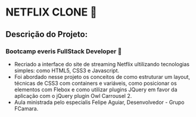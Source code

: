 # NETFLIX CLONE :movie_camera:

## Descrição do Projeto:

### Bootcamp everis FullStack Developer :rocket:

- Recriado a interface do site de streaming Netflix ultilizando tecnologias simples: como HTML5, CSS3 e Javascript. 
- Foi abordado nesse projeto os conceitos de como estruturar um layout, técnicas de CSS3 com containers e variáveis, como posicionar os elementos com Flebox e como utilizar plugins JQuery em favor da aplicação com o jQuery plugin Owl Carrousel 2.
- Aula ministrada pelo especialis Felipe Aguiar, Desenvolvedor - Grupo FCamara.